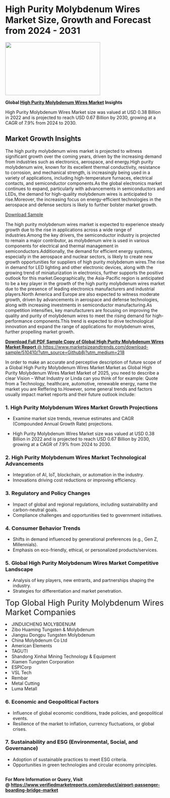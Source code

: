 <H1>High Purity Molybdenum Wires Market Size, Growth and Forecast from 2024 - 2031</H1><img class="aligncenter size-medium wp-image-584254" src="https://thirdeyenews.in/wp-content/uploads/2024/09/Global-Market-Research-300x168.jpeg" alt="" width="300" height="168" /><p><strong>Global&nbsp;<a href="https://www.marketsizeandtrends.com/download-sample/510410/?utm_source=Github8j?utm_medium=218">High Purity Molybdenum Wires Market</a> Insights</strong></p><p>High Purity Molybdenum Wires Market size was valued at USD 0.38 Billion in 2022 and is projected to reach USD 0.67 Billion by 2030, growing at a CAGR of 7.9% from 2024 to 2030.</p><p><h2>Market Growth Insights</h2> <p>The high purity molybdenum wires market is projected to witness significant growth over the coming years, driven by the increasing demand from industries such as electronics, aerospace, and energy.High purity molybdenum wire, known for its excellent thermal conductivity, resistance to corrosion, and mechanical strength, is increasingly being used in a variety of applications, including high-temperature furnaces, electrical contacts, and semiconductor components.As the global electronics market continues to expand, particularly with advancements in semiconductors and LEDs, the demand for high-quality molybdenum wires is anticipated to rise.Moreover, the increasing focus on energy-efficient technologies in the aerospace and defense sectors is likely to further bolster market growth.</p> <p><a href="#">Download Sample</a></p> <p>The high purity molybdenum wires market is expected to experience steady growth due to the rise in applications across a wide range of industries.Among the key drivers, the semiconductor industry is projected to remain a major contributor, as molybdenum wire is used in various components for electrical and thermal management in semiconductors.Additionally, the demand for efficient energy systems, especially in the aerospace and nuclear sectors, is likely to create new growth opportunities for suppliers of high purity molybdenum wires.The rise in demand for LED lighting and other electronic devices, along with the growing trend of miniaturization in electronics, further supports the positive outlook for this market.Geographically, the Asia-Pacific region is anticipated to be a key player in the growth of the high purity molybdenum wires market due to the presence of leading electronics manufacturers and industrial players.North America and Europe are also expected to witness moderate growth, driven by advancements in aerospace and defense technologies, along with increasing investments in semiconductor manufacturing.As competition intensifies, key manufacturers are focusing on improving the quality and purity of molybdenum wires to meet the rising demand for high-performance components.This trend is expected to drive technological innovation and expand the range of applications for molybdenum wires, further propelling market growth.<p><a href="#"></p><p><span class=""><strong>Download Full PDF Sample Copy of Global High Purity Molybdenum Wires Market Report</strong> @ <a href="https://www.marketsizeandtrends.com/download-sample/510410/?utm_source=Github8j?utm_medium=218" target="_blank">https://www.marketsizeandtrends.com/download-sample/510410/?utm_source=Github8j?utm_medium=218</a></span></p><p>In order to make an accurate and perceptive description of future scope of a Global&nbsp;High Purity Molybdenum Wires Market Market as Global&nbsp;High Purity Molybdenum Wires Market Market of 2025, you need to describe a clear Vision &ndash; What Industry or Linda can you think of for example: Quote from a Technology, healthcare, automotive, renewable energy, name the market you are Reffering to.However, some general trends and factors usually impact market reports and their future outlook include:</p><h3>1.&nbsp;<strong>High Purity Molybdenum Wires Market Growth Projections</strong></h3><ul><li>Examine market size trends, revenue estimates and CAGR (Compounded Annual Growth Rate) projections.</li><li><p>High Purity Molybdenum Wires Market size was valued at USD 0.38 Billion in 2022 and is projected to reach USD 0.67 Billion by 2030, growing at a CAGR of 7.9% from 2024 to 2030.</p></li></ul><h3>2.&nbsp;<strong>High Purity Molybdenum Wires Market Technological Advancements</strong></h3><ul><li>Integration of AI, IoT, blockchain, or automation in the industry.</li><li>Innovations driving cost reductions or improving efficiency.</li></ul><h3>3.&nbsp;<strong>Regulatory and Policy Changes</strong></h3><ul><li>Impact of global and regional regulations, including sustainability and carbon-neutral goals.</li><li>Compliance challenges and opportunities tied to government initiatives.</li></ul><h3>4.&nbsp;<strong>Consumer Behavior Trends</strong></h3><ul><li>Shifts in demand influenced by generational preferences (e.g., Gen Z, Millennials).</li><li>Emphasis on eco-friendly, ethical, or personalized products/services.</li></ul><h3>5.&nbsp;<strong>Global High Purity Molybdenum Wires Market Competitive Landscape</strong></h3><ul><li>Analysis of key players, new entrants, and partnerships shaping the industry.</li><li>Strategies for differentiation and market penetration.</li></ul><p data-pm-slice="1 1 []"><span style="color: inherit; font-family: inherit; font-size: 25px;">Top Global High Purity Molybdenum Wires Market Companies</span></p><div class="" data-test-id=""><p><li>JINDUICHENG MOLYBDENUM</li><li> Zibo Huaming Tungsten & Molybdenum</li><li> Jiangsu Dongpu Tungsten Molybdenum</li><li> China Molybdenum Co Ltd</li><li> American Elements</li><li> TAGUTI</li><li> Shandong Xinhai Mining Technology & Equipment</li><li> Xiamen Tungsten Corporation</li><li> ESPICorp</li><li> VSL Tech</li><li> Rembar</li><li> Metal Cutting</li><li> Luma Metall</li></p></div><h3>6.&nbsp;<strong>Economic and Geopolitical Factors</strong></h3><ul><li>Influence of global economic conditions, trade policies, and geopolitical events.</li><li>Resilience of the market to inflation, currency fluctuations, or global crises.</li></ul><h3>7.&nbsp;<strong>Sustainability and ESG (Environmental, Social, and Governance)</strong></h3><ul><li>Adoption of sustainable practices to meet ESG criteria.</li><li>Opportunities in green technologies and circular economy principles.</li></ul><h2><strong style="font-size: 14px;">For More Information or Query, Visit @&nbsp;</strong><a style="background-color: #ffffff; font-size: 14px;" href="https://www.marketsizeandtrends.com/report/high-purity-molybdenum-wires-market/" target="_blank">https://www.verifiedmarketreports.com/product/airport-passenger-boarding-bridge-market</a></h2>